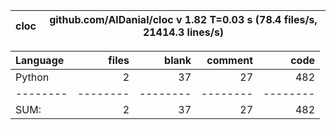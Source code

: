 cloc|github.com/AlDanial/cloc v 1.82  T=0.03 s (78.4 files/s, 21414.3 lines/s)
--- | ---

Language|files|blank|comment|code
:-------|-------:|-------:|-------:|-------:
Python|2|37|27|482
--------|--------|--------|--------|--------
SUM:|2|37|27|482
